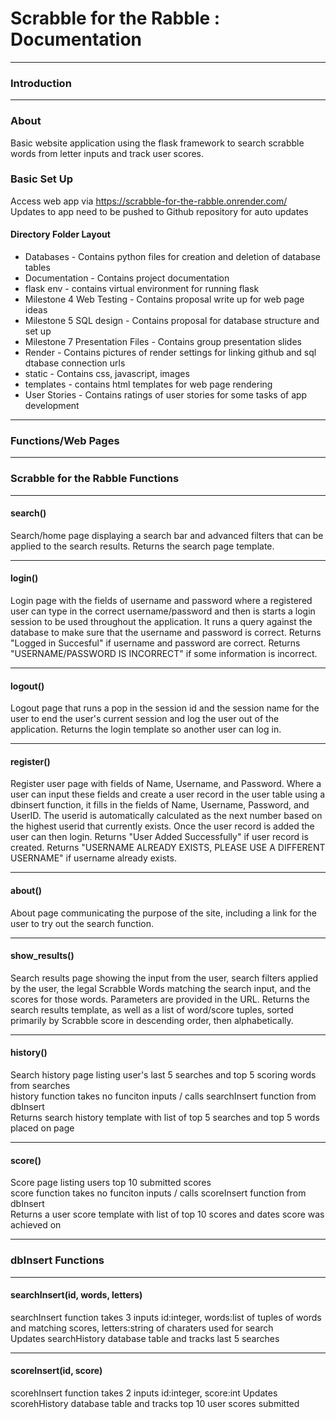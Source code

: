 # Scrabble for the Rabble :  Documentation  
<hr>

### Introduction 

<hr>
    
### About

Basic website application using the flask framework to search scrabble words from letter inputs and track user scores.

### Basic Set Up

Access web app via https://scrabble-for-the-rabble.onrender.com/  
Updates to app need to be pushed to Github repository for auto updates  

#### Directory Folder Layout  
- Databases - Contains python files for creation and deletion of database tables  
- Documentation - Contains project documentation      
- flask env - contains virtual environment for running flask      
- Milestone 4 Web Testing - Contains proposal write up for web page ideas  
- Milestone 5 SQL design - Contains proposal for database structure and set up  
- Milestone 7 Presentation Files - Contains group presentation slides
- Render - Contains pictures of render settings for linking github and sql dtabase connection urls  
- static - Contains css, javascript, images  
- templates - contains html templates for web page rendering    
- User Stories - Contains ratings of user stories for some tasks of app development   

<hr>

### Functions/Web Pages 

<hr>

### Scrabble for the Rabble Functions

<hr>

#### search() 
 Search/home page displaying a search bar and advanced filters that can be applied to the 
 search results.
 Returns the search page template.

<hr>

#### login() 
Login page with the fields of username and password where a registered user can type in the correct username/password and then is starts a login session to be used throughout the application. It runs a query against the database to make sure that the username and password is correct. 
Returns "Logged in Succesful" if username and password are correct. Returns "USERNAME/PASSWORD IS INCORRECT" if some information is incorrect. 

<hr>

#### logout() 
Logout page that runs a pop in the session id and the session name for the user to end the user's current session and log the user out of the application. 
Returns the login template so another user can log in. 

<hr>

#### register()
Register user page with fields of Name, Username, and Password. Where a user can input these fields and create a user record in the user table using a dbinsert function, it fills in the fields of Name, Username, Password, and UserID. The userid is automatically calculated as the next number based on the highest userid that currently exists. Once the user record is added the user can then login. 
Returns "User Added Successfully" if user record is created. Returns "USERNAME ALREADY EXISTS, PLEASE USE A DIFFERENT USERNAME" if username already exists. 

<hr>

#### about() 
About page communicating the purpose of the site, including a link for the user to try out the search function. 

<hr>

#### show_results() 
Search results page showing the input from the user, search filters applied by the user, 
the legal Scrabble Words matching the search input, and the scores for those words.
Parameters are provided in the URL.
Returns the search results template, as well as a list of word/score tuples, sorted 
primarily by Scrabble score in descending order, then alphabetically.

<hr>

#### history()
Search history page listing user's last 5 searches and top 5 scoring words from searches      
history function takes no funciton inputs / calls searchInsert function from dbInsert        
Returns search history template with list of top 5 searches  and top 5 words placed on page   

<hr>

#### score() 
Score page listing users top 10 submitted scores      
score function takes no funciton inputs / calls scoreInsert function from dbInsert   
Returns a user score template with list of top 10 scores and dates score was achieved on  

<hr>

### dbInsert Functions

<hr>

#### searchInsert(id, words, letters)
searchInsert function takes 3 inputs id:integer, words:list of tuples of words and matching scores, letters:string of charaters used for search  
Updates searchHistory database table and tracks last 5 searches  

<hr>

#### scoreInsert(id, score)
scorehInsert function takes 2 inputs id:integer, score:int
Updates scorehHistory database table and tracks top 10 user scores submitted
